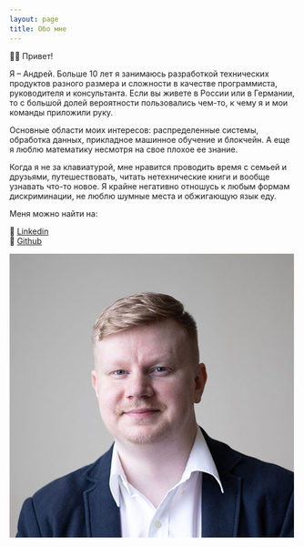 ```yaml
---
layout: page
title: Обо мне
---
```


👋🏻 Привет!

Я – Андрей. Больше 10 лет я занимаюсь разработкой технических продуктов разного размера и сложности
в качестве программиста, руководителя и консультанта. Если вы живете в России или в Германии, то
с большой долей вероятности пользовались чем-то, к чему я и мои команды приложили руку.

Основные области моих интересов: распределенные системы, обработка данных,
прикладное машинное обучение и блокчейн. А еще я люблю математику несмотря на свое плохое ее знание.

Когда я не за клавиатурой, мне нравится проводить время с семьей и друзьями, путешествовать,
читать нетехнические книги и вообще узнавать что-то новое. Я крайне негативно отношусь к любым
формам дискриминации, не люблю шумные места и обжигающую язык еду.

Меня можно найти на:

💼 [Linkedin](https://linkedin.com/in/akrisanov/)<br>
🐙 [Github](https://github.com/akrisanov)<br>

![Это я](/assets/images/avatar.jpg)
